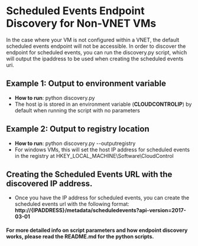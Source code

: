 # Scheduled Events Endpoint Discovery for Non-VNET VMs

In the case where your VM is not configured within a VNET, the default scheduled events endpoint will not be accessible. In order to discover the endpoint for scheduled events, you can run the discovery.py script, which will output the ipaddress to be used when creating the scheduled events uri. 

## Example 1: Output to environment variable
* __How to run__: python discovery.py
* The host ip is stored in an environment variable (**CLOUDCONTROLIP**) by default when running the script with no parameters

## Example 2: Output to registry location
* __How to run__: python discovery.py --outputregistry
* For windows VMs, this will set the host IP address for scheduled events in the registry at HKEY_LOCAL_MACHINE\Software\CloudControl

## Creating the Scheduled Events URL with the discovered IP address. 
* Once you have the IP address for scheduled events, you can create the scheduled events url with the following format: **http://{IPADDRESS}/metadata/scheduledevents?api-version=2017-03-01**




#### For more detailed info on script parameters and how endpoint discovery works, please read the **README.md** for the python scripts. 
